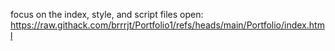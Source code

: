 focus on the index, style, and script files
open: https://raw.githack.com/brrrjt/Portfolio1/refs/heads/main/Portfolio/index.html

